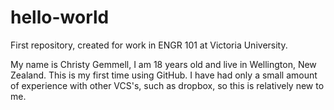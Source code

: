 # hello-world
First repository, created for work in ENGR 101 at Victoria University.

My name is Christy Gemmell, I am 18 years old and live in Wellington, New Zealand. This is my first time using GitHub.
I have had only a small amount of experience with other VCS's, such as dropbox, so this is relatively new to me. 
